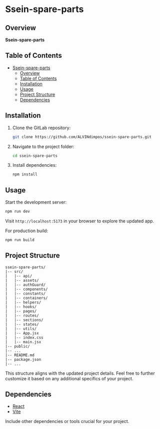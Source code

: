 # Ssein-spare-parts

## Overview

**Ssein-spare-parts** 

## Table of Contents

- [Ssein-spare-parts](#ssein-spare-parts)
  - [Overview](#overview)
  - [Table of Contents](#table-of-contents)
  - [Installation](#installation)
  - [Usage](#usage)
  - [Project Structure](#project-structure)
  - [Dependencies](#dependencies)

## Installation

1. Clone the GitLab repository:

   ```bash
   git clone https://github.com/ALVINdimpos/ssein-spare-parts.git
   ```

2. Navigate to the project folder:

   ```bash
   cd ssein-spare-parts
   ```

3. Install dependencies:

   ```bash
   npm install
   ```

## Usage

Start the development server:

```bash
npm run dev
```

Visit `http://localhost:5173` in your browser to explore the updated app.

For production build:

```bash
npm run build
```

## Project Structure

```
ssein-spare-parts/
|-- src/
|   |-- api/
|   |-- assets/
|   |-- authGuard/
|   |-- components/
|   |-- constants/
|   |-- containers/
|   |-- helpers/
|   |-- hooks/
|   |-- pages/
|   |-- routes/
|   |-- sections/
|   |-- states/
|   |-- utils/
|   |-- App.jsx
|   |-- index.css
|   |-- main.jsx
|-- public/
|-- ...
|-- README.md
|-- package.json
|-- ...
```

This structure aligns with the updated project details. Feel free to further customize it based on any additional specifics of your project.

## Dependencies

- [React](https://reactjs.org/)
- [Vite](https://vitejs.dev/)

Include other dependencies or tools crucial for your project.
